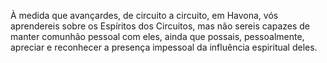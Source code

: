 ﻿À medida que avançardes, de circuito a circuito, em Havona, vós aprendereis sobre os Espíritos dos Circuitos, mas não sereis capazes de manter comunhão pessoal com eles, ainda que possais, pessoalmente, apreciar e reconhecer a presença impessoal da influência espiritual deles.
